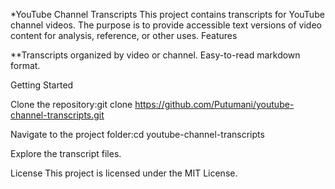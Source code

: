 \*YouTube Channel Transcripts
This project contains transcripts for YouTube channel videos. The purpose is to provide accessible text versions of video content for analysis, reference, or other uses.
Features

\*\*Transcripts organized by video or channel.
Easy-to-read markdown format.

Getting Started

Clone the repository:git clone https://github.com/Putumani/youtube-channel-transcripts.git

Navigate to the project folder:cd youtube-channel-transcripts

Explore the transcript files.

License
This project is licensed under the MIT License.
